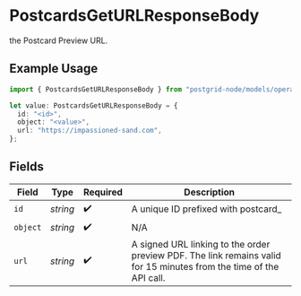 # PostcardsGetURLResponseBody

the Postcard Preview URL.

## Example Usage

```typescript
import { PostcardsGetURLResponseBody } from "postgrid-node/models/operations";

let value: PostcardsGetURLResponseBody = {
  id: "<id>",
  object: "<value>",
  url: "https://impassioned-sand.com",
};
```

## Fields

| Field                                                                                                               | Type                                                                                                                | Required                                                                                                            | Description                                                                                                         |
| ------------------------------------------------------------------------------------------------------------------- | ------------------------------------------------------------------------------------------------------------------- | ------------------------------------------------------------------------------------------------------------------- | ------------------------------------------------------------------------------------------------------------------- |
| `id`                                                                                                                | *string*                                                                                                            | :heavy_check_mark:                                                                                                  | A unique ID prefixed with postcard_                                                                                 |
| `object`                                                                                                            | *string*                                                                                                            | :heavy_check_mark:                                                                                                  | N/A                                                                                                                 |
| `url`                                                                                                               | *string*                                                                                                            | :heavy_check_mark:                                                                                                  | A signed URL linking to the order preview PDF. The link remains valid for 15 minutes from the time of the API call. |